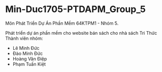 # Min-Duc1705-PTDAPM_Group_5
Môn Phát Triển Dự Án Phần Mềm 64KTPM1 - Nhóm 5.

Phát triển dự án phần mềm cho website bán sách cho nhà sách Tri Thức
Thành viên nhóm:
- Lê Minh Đức
- Đào Minh Đức
- Hoàng Văn Điệp
- Phạm Tuấn Kiệt
